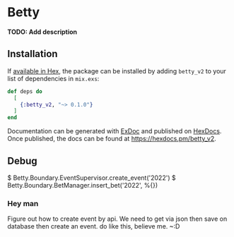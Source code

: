 # Betty

**TODO: Add description**

## Installation

If [available in Hex](https://hex.pm/docs/publish), the package can be installed
by adding `betty_v2` to your list of dependencies in `mix.exs`:

```elixir
def deps do
  [
    {:betty_v2, "~> 0.1.0"}
  ]
end
```

Documentation can be generated with [ExDoc](https://github.com/elixir-lang/ex_doc)
and published on [HexDocs](https://hexdocs.pm). Once published, the docs can
be found at <https://hexdocs.pm/betty_v2>.


## Debug
$ Betty.Boundary.EventSupervisor.create_event('2022')
$ Betty.Boundary.BetManager.insert_bet('2022', %{})



### Hey man
Figure out how to create event by api.
We need to get via json then save on database then create an event.
do like this, believe me. ~:D
